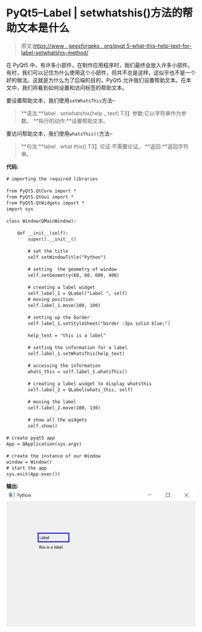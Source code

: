 # PyQt5–Label | setwhatshis()方法的帮助文本是什么

> 原文:[https://www . geesforgeks . org/pyqt 5-what-this-help-text-for-label-setwhatshis-method/](https://www.geeksforgeeks.org/pyqt5-whats-this-help-text-for-label-setwhatsthis-method/)

在 PyQt5 中，有许多小部件，在制作应用程序时，我们最终会放入许多小部件。有时，我们可以记住为什么使用这个小部件，但并不总是这样，这似乎也不是一个好的做法。这就是为什么为了后端的目的，PyQt5 允许我们设置帮助文本。在本文中，我们将看到如何设置和访问标签的帮助文本。

要设置帮助文本，我们使用`setWhatsThis`方法–

> **语法:**label . setwhatshis(help _ text)
> T3】参数:它以字符串作为参数。
> **执行的动作:**设置帮助文本。

要访问帮助文本，我们使用`whatsThis()`方法–

> **句法:**label . what this()
> T3】论证:不需要论证。
> **返回:**返回字符串。

**代码:**

```
# importing the required libraries

from PyQt5.QtCore import * 
from PyQt5.QtGui import * 
from PyQt5.QtWidgets import * 
import sys

class Window(QMainWindow):

    def __init__(self):
        super().__init__()

        # set the title
        self.setWindowTitle("Python")

        # setting  the geometry of window
        self.setGeometry(60, 60, 600, 400)

        # creating a label widget
        self.label_1 = QLabel("Label ", self)
        # moving position
        self.label_1.move(100, 100)

        # setting up the border
        self.label_1.setStyleSheet("border :3px solid blue;")

        help_text = "this is a label"

        # setting the information for a label
        self.label_1.setWhatsThis(help_text)

        # accessing the information
        whats_this = self.label_1.whatsThis()

        # creating a label widget to display whatsthis
        self.label_2 = QLabel(whats_this, self)

        # moving the label
        self.label_2.move(100, 130)

        # show all the widgets
        self.show()

# create pyqt5 app
App = QApplication(sys.argv)

# create the instance of our Window
window = Window()
# start the app
sys.exit(App.exec())
```

**输出:**
![](img/e7323996a09143808974126f14d4e958.png)